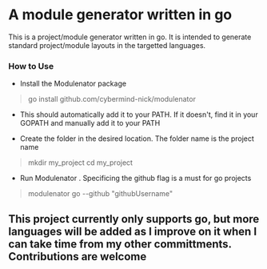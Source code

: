 # A module generator written in go

This is a project/module generator written in go. It is intended to generate standard project/module layouts in the targetted languages.

### How to Use
 * Install the Modulenator package
 > go install github.com/cybermind-nick/modulenator
 * This should automatically add it to your PATH.
 If it doesn't, find it in your GOPATH and manually add it to your
 PATH

 * Create the folder in the desired location. The folder name is the project name 
 > mkdir my_project
 > cd my_project

* Run Modulenator . Specificing the github flag is a must for go projects
> modulenator go --github "githubUsername"




## This project currently only supports go, but more languages will be added as I improve on it when I can take time from my other committments. Contributions are welcome